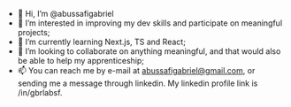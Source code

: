 - 👋 Hi, I’m @abussafigabriel
- 👀 I’m interested in improving my dev skills and participate on meaningful projects;
- 🌱 I’m currently learning Next.js, TS and React;
- 💞️ I’m looking to collaborate on anything meaningful, and that would also be able to help my apprenticeship;
- 📫 You can reach me by e-mail at abussafigabriel@gmail.com, or sending me a message through linkedin. My linkedin profile link is /in/gbrlabsf.

<!---
abussafigabriel/abussafigabriel is a ✨ special ✨ repository because its `README.md` (this file) appears on your GitHub profile.
You can click the Preview link to take a look at your changes.
--->

